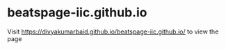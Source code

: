 # beatspage-iic.github.io

Visit https://divyakumarbaid.github.io/beatspage-iic.github.io/ to view the page
